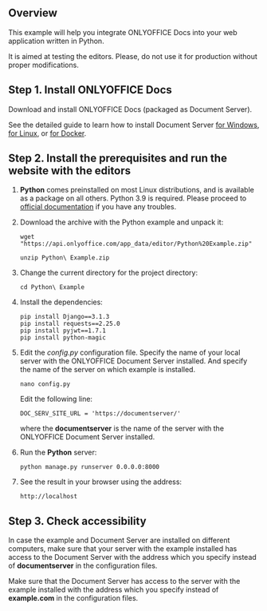 ## Overview

This example will help you integrate ONLYOFFICE Docs into your web application written in Python.

It is aimed at testing the editors. Please, do not use it for production without proper modifications.

## Step 1. Install ONLYOFFICE Docs

Download and install ONLYOFFICE Docs (packaged as Document Server).

See the detailed guide to learn how to install Document Server [for Windows](https://helpcenter.onlyoffice.com/installation/docs-developer-install-windows.aspx?from=api_python_example), [for Linux](https://helpcenter.onlyoffice.com/installation/docs-developer-install-ubuntu.aspx?from=api_python_example), or [for Docker](https://helpcenter.onlyoffice.com/server/developer-edition/docker/docker-installation.aspx?from=api_python_example).

## Step 2. Install the prerequisites and run the website with the editors

1. **Python** comes preinstalled on most Linux distributions, and is available as a package on all others. Python 3.9 is required. Please proceed to [official documentation](https://docs.python.org/3/using/unix.html) if you have any troubles.

2. Download the archive with the Python example and unpack it:

    ```
    wget "https://api.onlyoffice.com/app_data/editor/Python%20Example.zip"
    ```

    ```
    unzip Python\ Example.zip
    ```

3. Change the current directory for the project directory:

    ```
    cd Python\ Example
    ```

4. Install the dependencies:

    ```
    pip install Django==3.1.3
    pip install requests==2.25.0
    pip install pyjwt==1.7.1
    pip install python-magic
    ```

5. Edit the *config.py* configuration file. Specify the name of your local server with the ONLYOFFICE Document Server installed. And specify the name of the server on which example is installed.

    ```
    nano config.py
    ```

	Edit the following line:

    ```
    DOC_SERV_SITE_URL = 'https://documentserver/'
    ```

	where the **documentserver** is the name of the server with the ONLYOFFICE Document Server installed.

6. Run the **Python** server:

    ```
    python manage.py runserver 0.0.0.0:8000
    ```

7. See the result in your browser using the address:

    ```
    http://localhost
    ```

## Step 3. Check accessibility

In case the example and Document Server are installed on different computers, make sure that your server with the example installed has access to the Document Server with the address which you specify instead of **documentserver** in the configuration files. 

Make sure that the Document Server has access to the server with the example installed with the address which you specify instead of **example.com** in the configuration files.
